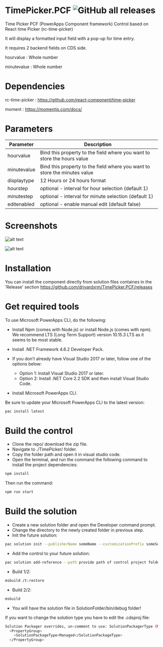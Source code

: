 # TimePicker.PCF ![GitHub all releases](https://img.shields.io/github/downloads/drivardxrm/TimePicker.PCF/total?style=plastic)
Time Picker PCF (PowerApps Component framework) Control based on React time Picker (rc-time-picker)

It will display a formatted input field with a pop-up for time entry.

It requires 2 backend fields on CDS side.

hourvalue : Whole number

minutevalue : Whole number


# Dependencies
rc-time-picker : https://github.com/react-component/time-picker

moment         : https://momentjs.com/docs/

# Parameters
| Parameter         | Description                                                                                  | 
|-------------------|----------------------------------------------------------------------------------------------|
| hourvalue         | Bind this property to the field where you want to store the hours value                       |         
| minutevalue       | Bind this property to the field where you want to store the minutes value                       |         
| displaytype       | 12 Hours or 24 hours format                                                                  |   
| hourstep          | optional - interval for hour selection (default 1)                                                                  |   
| minutestep        | optional - interval for minute selection (default 1)                                                                  |   
| editenabled       | optional - enable manual edit (default false)                                                                  |   



# Screenshots
![alt text](https://github.com/drivardxrm/TimePicker.PCF/blob/master/timepicker.png?raw=true)

![alt text](https://github.com/drivardxrm/TimePicker.PCF/blob/master/timepicker_pcf.gif?raw=true)


# Installation
You can install the component directly from solution files containes in the 'Release' section
https://github.com/drivardxrm/TimePicker.PCF/releases

# Get required tools

To use Microsoft PowerApps CLI, do the following:

* Install Npm (comes with Node.js) or install Node.js (comes with npm). We recommend LTS (Long Term Support) version 10.15.3 LTS as it seems to be most stable.

* Install .NET Framework 4.6.2 Developer Pack.

* If you don’t already have Visual Studio 2017 or later, follow one of the options below:

  * Option 1: Install Visual Studio 2017 or later.
  * Option 2: Install .NET Core 2.2 SDK and then install Visual Studio Code.
* Install Microsoft PowerApps CLI.

Be sure to update your Microsoft PowerApps CLI to the latest version: 
```bash
pac install latest
```
# Build the control

* Clone the repo/ download the zip file.
* Navigate to ./TimePicker/ folder.
* Copy the folder path and open it in visual studio code.
* Open the terminal, and run the command the following command to install the project dependencies:
```bash
npm install
```
Then run the command:
```bash
npm run start
```
# Build the solution

* Create a new solution folder and open the Developer command prompt.
* Change the directory to the newly created folder in previous step.
* Init the future solution:
```bash
pac solution init --publisherName someName --customizationPrefix someSolutionPrefix
``` 
* Add the control to your future solution:
```bash
pac solution add-reference --path provide path of control project folder where the pcf.proj is available
``` 
* Build 1/2:
```bash
msbuild /t:restore
``` 
* Build 2/2:
```bash
msbuild
``` 
* You will have the solution file in SolutionFolder/bin/debug folder!

If you want to change the solution type you have to edit the .cdsproj file:
```bash
Solution Packager overrides, un-comment to use: SolutionPackagerType (Managed, Unmanaged, Both)
  <PropertyGroup>
    <SolutionPackageType>Managed</SolutionPackageType>
  </PropertyGroup>

  ```
